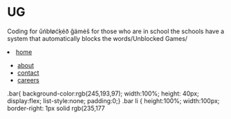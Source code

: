 # UG
Coding for űńbłøćķéð ğämėš for those who are in school the schools have a system that automatically blocks the words/Unblocked Games/
<li><a href="#">home</a></li> <ul class="bar"> <li><a href="#">about</a></li> <li><a href="#" class="active">contact</a></li>  
<li><a href="#">careers</a></li> </ul> </nav> </div> .bar{ background-color:rgb(245,193,97); width:100%; height: 40px; display:flex;  list-style:none; padding:0;} .bar li { height:100%; width:100px; border-right: 1px solid rgb(235,177
